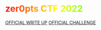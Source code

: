 # <span class="rainbow">zer0pts CTF 2022</span>

<style>
.rainbow {
    animation: blink 2s linear infinite;
    background-image: linear-gradient(to right, #f00, #ff0, #0f0, #0ff, #00f, #f0f, #f00);
    background-size: 400% 100%;
    background-position: 0 0;
    color: transparent;
    -webkit-background-clip: text;
    background-clip: text;
}

@keyframes blink {
    50% {
        opacity: 0;
    }
}
</style>

<style>
.blink {
    animation: blink 1s linear infinite;
}

@keyframes blink {
    50% {
        opacity: 0;
    }
}
</style>

[OFFICIAL WRITE UP](https://hackmd.io/@ptr-yudai/rJgjygUM9)
[OFFICIAL CHALLENGE](https://github.com/zer0pts/zer0pts-ctf-2022-public)

## 